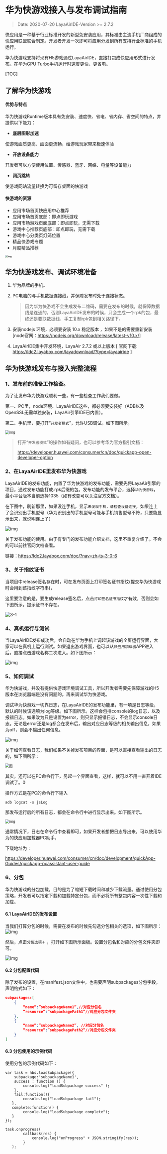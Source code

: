 # 华为快游戏接入与发布调试指南

> Date:  2020-07-20   LayaAirIDE-Version >=  2.7.2

快应用是一种基于行业标准开发的新型免安装应用，其标准由主流手机厂商组成的快应用联盟联合制定。开发者开发一次即可将应用分发到所有支持行业标准的手机运行。

华为快游戏支持将现有H5游戏通过LayaAirIDE，直接打包成快应用形式进行发布。在华为GPU Turbo手机运行时速度更快，更省电。

[TOC]

## 了解华为快游戏

#### 优势与特点

华为快游戏Runtime版本具有免安装、速度快、省电、省内存、省空间的特点，并提供以下能力：

- **底层图形加速**

使游戏画质更高、画面更流畅，给游戏玩家带来极速体验

- **开放设备能力**

开发者可以方便使用位置、传感器、蓝牙、网络、电量等设备能力

- **网页跳转**

使游戏网站流量转换为可留存桌面的快游戏

#### **快游戏的资源**

- 应用市场首页快应用中心推荐
- 应用市场首页底部：即点即玩游戏
- 应用市场游戏页面底部：即点即玩，无需下载
- 游戏中心推荐页底部：即点即玩，无需下载
- 游戏中心分类页灯笼位置
- 精品快游戏专题
- 月度精品推荐 

**<img src="https://communityfile-drcn.op.hicloud.com/FileServer/getFile/cmtyPub/011/111/111/0000000000011111111.20200123111801.51744672777864138420075456728299:50510203102212:2800:68DE02C2C2DC6E7F71A2BFB3CCA078BC5F3D595E5917C61198EAFC7B6767BF1F.jpg" alt="img" style="zoom: 50%;" />** 





## 华为快游戏发布、调试环境准备

1. 华为品牌的手机。

2. PC电脑的与手机数据连接线，并保障发布时处于连接状态。

   > 因为华为快游戏不会生成发布二维码，需要在发布的时候，就保障数据线是连通的，否则LayaAirIDE发布的时候，只会生成一个rpk的包，最终还是要联数据线，手工复制rpk包到相关路径下。

3. 安装nodejs 环境，必须要安装 10.x 稳定版本 ，如果不是的需要重新安装[node官网：https://nodejs.org/download/release/latest-v10.x/]

4. LayaAirIDE集中开发环境，LayaAir 2.7.2 或以上版本 [ 官网下载: https://ldc2.layabox.com/layadownload/?type=layaairide ]




## 华为快游戏发布与接入完整流程

### 1、发布前的准备工作检查。

为了让发布华为快游戏顺利一些，有一些检查工作我们要做。

第一、PC里，node环境、LayaAirIDE这些，都必须要安装好（ADB以及OpenSSL无需单独安装，LayaAir引擎IDE已内置）。

第二、手机里，要打开“`开发者模式`”，允许USB调试。如下图所示。

<img src="img/1.png" alt="img" style="zoom: 80%;" />  

> 打开“`开发者模式`”的操作如有疑问，也可以参考华为官方指引文档：
>
> https://developer.huawei.com/consumer/cn/doc/quickapp-open-developer-option



### 2、在LayaAirIDE里发布华为快游戏

LayaAirIDE的发布功能，内置了华为快游戏的发布功能，需要先将LayaAir引擎的项目，通过发布功能打成.rpk后缀的包。发布功能的发布平台，选择`华为快游戏`，最小平台版本当前选择1035（如有改变可以关注官方文档）。

在下图中，刷新那里，如果没连手机，显示`未发现手机，请检查设备连接`，如果连上了会识别出手机型号（华为识别出的手机型号可能与手机销售型号不符，只要能显示出来，就说明连上了）

![img](img/3.png) 

关于发布功能的使用。由于有专门的发布功能介绍文档，这里不重复介绍了。不会的可以前往官网文档查看。

链接：https://ldc2.layabox.com/doc/?nav=zh-ts-3-0-6

### 3、关于指纹证书

当项目中release签名存在时，可在发布页面上打印签名证书指纹(提交华为快游戏时会用到该指纹字符串)，

这里要注意的是，要生成release签名后，点击`打印签名证书指纹`才有效，否则会如下图所示，提示证书不存在。

![3-1](img/3-1.png) 



### 4、真机运行与测试

当LayaAirIDE发布成功后，会自动在华为手机上调起该游戏的全屏运行界面，大家可以在真机上运行测试。如果退出游戏界面，也可以从`快应用加载器`APP进入后，直接点击游戏名称二次进入。如下图所示：

![img](img/4.png)  



### 5、如何调试

华为快游戏，并没有提供快游戏环境调试工具，所以开发者需要先保障游戏的H5版本在浏览器端是没有问题的。再来调试华为快游戏。

调试华为快游戏一切靠日志，在LayaAirIDE的发布功能里，有一项是日志等级，默认的时候该选项为log等级。如下图所示。这样会包括console的log日志，以及报错日志。如果改为只是设置为error，则只显示报错日志，不会显示console日志。无论是error还是log都会在发布后，输出对应日志等级的相关输出信息，如果为off，则会不输出任何信息。

![img](img/5.png) 

关于如何查看日志，我们如果不关掉发布项目的界面，是可以直接查看输出的日志的，如下图所示：

<img src="img/2.png" alt="图" style="zoom:80%;" /> 

其实，还可以在PC命令行下，另起一个界面查看，这样，就可以不用一直开着IDE调试了。0

操作方式是在PC的命令行下输入

```
adb logcat -s jsLog
```

那发布运行后的所有日志，都会在命令行中进行显示出来。如下图所示。

<img src="img/6.png" alt="img" style="zoom: 80%;" /> 

通常情况下，日志在命令行中查看即可，如果开发者想把日志导出来，可以使用华为的快应用加载器PC助手，

下载地址为：

https://developer.huawei.com/consumer/cn/doc/development/quickApp-Guides/quickapp-pcassistant-user-guide

### 6、分包

华为快游戏的分包加载，目的是为了缩短下载时间和减少下载流量。通过使用分包策略，开发者可以指定下载和加载特定分包，而不必将所有整包内容一次性下载和加载。

#### 6.1 LayaAirIDE的发布设置

当我们打算分包的时候，需要在发布的时候先勾选分包相关的选项，如下图所示：
![img](img/7.png) 

然后，点击`分包选项＋` ，打开如下图所示面板。设置分包名和对应的分包文件夹即可。

![img](img/8.png) 



#### 6.2 分包配置代码

除了发布的设置，在manifest.json文件中，也需要声明subpackages分包字段，声明格式如下：

```json
subpackages:[
    {
        “name”:”subpackageName1”,//对应分包名
        “resource”:”subpackagePath1”//对应分包文件夹
    },
    {
        “name”:”subpackageName2”, //对应分包名
        “resource”:”subpackagePath2”//对应分包文件夹
    }
]
```

#### 6.3 分包使用的示例代码

使用分包的示例代码如下：

```
var task = hbs.loadSubpackage({
	subpackage:'subpackageName1',        
	success : function () {
   	 	console.log("loadSubpackage success" );
    },        
    fail:function(){
    	console.log("loadSubpackage fail");
   },        
   complete:function() {
   		console.log("loadSubpackage complete");
   }
});

task.onprogress(
   		callback(res) {
        	console.log("onProgress" + JSON.stringify(res)); 
   		}
   );
```

